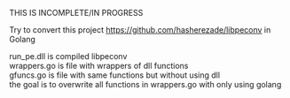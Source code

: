 THIS IS INCOMPLETE/IN PROGRESS

Try to convert this project https://github.com/hasherezade/libpeconv in Golang

run_pe.dll is compiled libpeconv  
wrappers.go is file with wrappers of dll functions  
gfuncs.go is file with same functions but without using dll  
the goal is to overwrite all functions in wrappers.go with only using golang  

